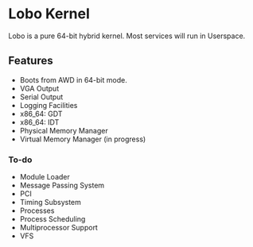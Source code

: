 # Lobo Kernel

Lobo is a pure 64-bit hybrid kernel. Most services will run in Userspace.

## Features
* Boots from AWD in 64-bit mode.
* VGA Output
* Serial Output
* Logging Facilities
* x86_64: GDT
* x86_64: IDT
* Physical Memory Manager
* Virtual Memory Manager (in progress)

### To-do
* Module Loader
* Message Passing System
* PCI
* Timing Subsystem
* Processes
* Process Scheduling
* Multiprocessor Support
* VFS
